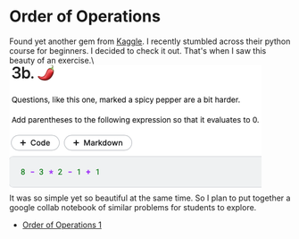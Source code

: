 # Order of Operations

Found yet another gem from [Kaggle](https://www.kaggle.com). I recently stumbled across their python course for beginners. I decided to check it out. That's when I saw this beauty of an exercise.\ 
![screenshot](kaggle-screenshot.png)\
It was so simple yet so beautiful at the same time. So I plan to put together a google collab notebook of similar problems for students to explore.

- [Order of Operations 1](https://colab.research.google.com/drive/1SMZZER6MUNb_GNOE0YDuwJfH3Kh-VWi2?usp=sharing)
